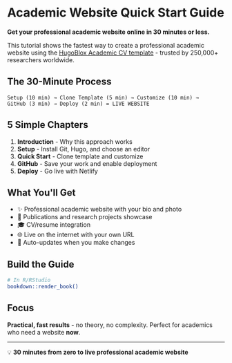 # Academic Website Quick Start Guide

**Get your professional academic website online in 30 minutes or less.**

This tutorial shows the fastest way to create a professional academic website using the [HugoBlox Academic CV template](https://github.com/HugoBlox/theme-academic-cv) - trusted by 250,000+ researchers worldwide.

## The 30-Minute Process

```
Setup (10 min) → Clone Template (5 min) → Customize (10 min) → 
GitHub (3 min) → Deploy (2 min) = LIVE WEBSITE
```

## 5 Simple Chapters

1. **Introduction** - Why this approach works
2. **Setup** - Install Git, Hugo, and choose an editor  
3. **Quick Start** - Clone template and customize
4. **GitHub** - Save your work and enable deployment
5. **Deploy** - Go live with Netlify

## What You'll Get

- ✨ Professional academic website with your bio and photo
- 📄 Publications and research projects showcase
- 🎓 CV/resume integration
- 🌐 Live on the internet with your own URL
- 🔄 Auto-updates when you make changes

## Build the Guide

```bash
# In R/RStudio
bookdown::render_book()
```

## Focus

**Practical, fast results** - no theory, no complexity. Perfect for academics who need a website **now**.

---

💡 **30 minutes from zero to live professional academic website**
